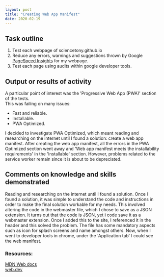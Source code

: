 ```yaml
---
layout: post
title: "Creating Web App Manifest"
date: 2020-02-19
---
```


## Task outline
1. Test each webpage of sciencetony.github.io
2. Reduce any errors, warnings and suggestions thrown by Google [PageSpeed Insights](https://developers.google.com/speed/docs/insights/v5/about) 
for my webpage.
3. Test each page using audits within google developer tools.

## Output or results of activity
A particular point of interest was the 'Progressive Web App (PWA)' section of the tests.  
This was failing on many issues:
* Fast and reliable.
* Installable.
* PWA Optimized.


I decided to investigate PWA Optimized, which meant reading and researching on the internet until I found a solution: 
create a web app manifest.
After creating the web app manifest, all the errors in the PWA Optimized section went away and 'Web app manifest meets the installability requirements' in the 'Installable' section.
However, problems related to the service worker remain since it is about to be depreciated. 

## Comments on knowledge and skills demonstrated 
Reading and researching on the internet until I found a solution. 
Once I found a solution, it was simple to understand the code and instructions in order to make the final solution workable for my needs. 
This involved altering the code in the webmaster file, which I chose to save as a JSON extension.  It turns out that the code is JSON, yet i code save it as a webmaster extension.
Once I added this to the site, I referenced it in the header and this solved the problem. The file has some mandatory aspects such as icon for splash screens and name amongst others. 
Now, when I went to developer tools in chrome, under the 'Application tab' I could see the web manifest.

### Resources:
[MDN Web docs](https://developer.mozilla.org/en-US/docs/Web/Manifest)<br>
[web.dev](https://web.dev/add-manifest/#create-the-manifest.webmanifest-file)
